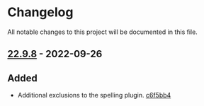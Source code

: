 # Changelog

All notable changes to this project will be documented in this file.

## [22.9.8] - 2022-09-26

## Added
* Additional exclusions to the spelling plugin. [c6f5bb4](https://github.com/greenbone/troubadix/commit/c6f5bb4)

[22.9.8]: https://github.com/greenbone/troubadix/compare/v22.9.7...22.9.8